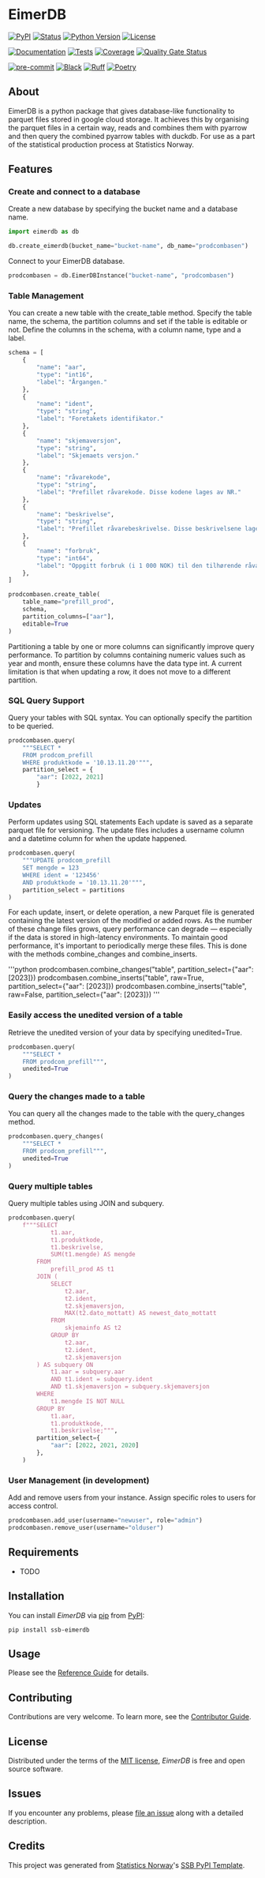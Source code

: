 # EimerDB

[![PyPI](https://img.shields.io/pypi/v/ssb-eimerdb.svg)][pypi status]
[![Status](https://img.shields.io/pypi/status/ssb-eimerdb.svg)][pypi status]
[![Python Version](https://img.shields.io/pypi/pyversions/ssb-eimerdb)][pypi status]
[![License](https://img.shields.io/pypi/l/ssb-eimerdb)][license]

[![Documentation](https://github.com/statisticsnorway/ssb-eimerdb/actions/workflows/docs.yml/badge.svg)][documentation]
[![Tests](https://github.com/statisticsnorway/ssb-eimerdb/actions/workflows/tests.yml/badge.svg)][tests]
[![Coverage](https://sonarcloud.io/api/project_badges/measure?project=statisticsnorway_ssb-eimerdb&metric=coverage)][sonarcov]
[![Quality Gate Status](https://sonarcloud.io/api/project_badges/measure?project=statisticsnorway_ssb-eimerdb&metric=alert_status)][sonarquality]

[![pre-commit](https://img.shields.io/badge/pre--commit-enabled-brightgreen?logo=pre-commit&logoColor=white)][pre-commit]
[![Black](https://img.shields.io/badge/code%20style-black-000000.svg)][black]
[![Ruff](https://img.shields.io/endpoint?url=https://raw.githubusercontent.com/astral-sh/ruff/main/assets/badge/v2.json)](https://github.com/astral-sh/ruff)
[![Poetry](https://img.shields.io/endpoint?url=https://python-poetry.org/badge/v0.json)][poetry]

[pypi status]: https://pypi.org/project/ssb-eimerdb/
[documentation]: https://statisticsnorway.github.io/ssb-eimerdb
[tests]: https://github.com/statisticsnorway/ssb-eimerdb/actions?workflow=Tests

[sonarcov]: https://sonarcloud.io/summary/overall?id=statisticsnorway_ssb-eimerdb
[sonarquality]: https://sonarcloud.io/summary/overall?id=statisticsnorway_ssb-eimerdb
[pre-commit]: https://github.com/pre-commit/pre-commit
[black]: https://github.com/psf/black
[poetry]: https://python-poetry.org/

## About

EimerDB is a python package that gives database-like functionality to parquet files stored in google cloud storage.
It achieves this by organising the parquet files in a certain way, reads and combines them with pyarrow and then query the combined pyarrow tables with
duckdb. For use as a part of the statistical production process at Statistics Norway.

## Features

### Create and connect to a database

Create a new database by specifying the bucket name and a database name.

```python
import eimerdb as db

db.create_eimerdb(bucket_name="bucket-name", db_name="prodcombasen")
```

Connect to your EimerDB database.

```python
prodcombasen = db.EimerDBInstance("bucket-name", "prodcombasen")
```

### Table Management

You can create a new table with the create_table method. Specify the table name, the schema, the partition columns and set if the
table is editable or not. Define the columns in the schema, with a column name, type and a label.

```python
schema = [
    {
        "name": "aar",
        "type": "int16",
        "label": "Årgangen."
    },
    {
        "name": "ident",
        "type": "string",
        "label": "Foretakets identifikator."
    },
    {
        "name": "skjemaversjon",
        "type": "string",
        "label": "Skjemaets versjon."
    },
    {
        "name": "råvarekode",
        "type": "string",
        "label": "Prefillet råvarekode. Disse kodene lages av NR."
    },
    {
        "name": "beskrivelse",
        "type": "string",
        "label": "Prefillet råvarebeskrivelse. Disse beskrivelsene lages av NR."
    },
    {
        "name": "forbruk",
        "type": "int64",
        "label": "Oppgitt forbruk (i 1 000 NOK) til den tilhørende råvarekoden."
    },
]

prodcombasen.create_table(
    table_name="prefill_prod",
    schema,
    partition_columns=["aar"],
    editable=True
)
```

Partitioning a table by one or more columns can significantly improve query performance.
To partition by columns containing numeric values such as year and month, ensure these columns have the data type int.
A current limitation is that when updating a row, it does not move to a different partition.

### SQL Query Support

Query your tables with SQL syntax. You can optionally specify the partition to be queried.

```python
prodcombasen.query(
    """SELECT *
    FROM prodcom_prefill
    WHERE produktkode = '10.13.11.20'""",
    partition_select = {
        "aar": [2022, 2021]
        }
```

### Updates

Perform updates using SQL statements
Each update is saved as a separate parquet file for versioning. The update files includes a username column and
a datetime column for when the update happened.

```python
prodcombasen.query(
    """UPDATE prodcom_prefill
    SET mengde = 123
    WHERE ident = '123456'
    AND produktkode = '10.13.11.20'""",
    partition_select = partitions
)
```

For each update, insert, or delete operation, a new Parquet file is generated containing the latest version of the modified or added rows.
As the number of these change files grows, query performance can degrade — especially if the data is stored in high-latency environments.
To maintain good performance, it's important to periodically merge these files. This is done with the methods combine_changes and combine_inserts.

'''python
prodcombasen.combine_changes("table", partition_select={"aar": [2023]})
prodcombasen.combine_inserts("table", raw=True, partition_select={"aar": [2023]})
prodcombasen.combine_inserts("table", raw=False, partition_select={"aar": [2023]})
'''

### Easily access the unedited version of a table

Retrieve the unedited version of your data by specifying unedited=True.

```python
prodcombasen.query(
    """SELECT *
    FROM prodcom_prefill""",
    unedited=True
)
```

### Query the changes made to a table

You can query all the changes made to the table with the query_changes method.

```python
prodcombasen.query_changes(
    """SELECT *
    FROM prodcom_prefill""",
    unedited=True
)
```

### Query multiple tables

Query multiple tables using JOIN and subquery.

```python
prodcombasen.query(
    f"""SELECT
            t1.aar,
            t1.produktkode,
            t1.beskrivelse,
            SUM(t1.mengde) AS mengde
        FROM
            prefill_prod AS t1
        JOIN (
            SELECT
                t2.aar,
                t2.ident,
                t2.skjemaversjon,
                MAX(t2.dato_mottatt) AS newest_dato_mottatt
            FROM
                skjemainfo AS t2
            GROUP BY
                t2.aar,
                t2.ident,
                t2.skjemaversjon
        ) AS subquery ON
            t1.aar = subquery.aar
            AND t1.ident = subquery.ident
            AND t1.skjemaversjon = subquery.skjemaversjon
        WHERE
            t1.mengde IS NOT NULL
        GROUP BY
            t1.aar,
            t1.produktkode,
            t1.beskrivelse;""",
        partition_select={
            "aar": [2022, 2021, 2020]
        },
    )
```

### User Management (in development)

Add and remove users from your instance.
Assign specific roles to users for access control.

```python
prodcombasen.add_user(username="newuser", role="admin")
prodcombasen.remove_user(username="olduser")
```

## Requirements

- TODO

## Installation

You can install _EimerDB_ via [pip] from [PyPI]:

```console
pip install ssb-eimerdb
```

## Usage

Please see the [Reference Guide] for details.

## Contributing

Contributions are very welcome.
To learn more, see the [Contributor Guide].

## License

Distributed under the terms of the [MIT license][license],
_EimerDB_ is free and open source software.

## Issues

If you encounter any problems,
please [file an issue] along with a detailed description.

## Credits

This project was generated from [Statistics Norway]'s [SSB PyPI Template].

[statistics norway]: https://www.ssb.no/en
[pypi]: https://pypi.org/
[ssb pypi template]: https://github.com/statisticsnorway/ssb-pypitemplate
[file an issue]: https://github.com/statisticsnorway/ssb-eimerdb/issues
[pip]: https://pip.pypa.io/

<!-- github-only -->

[license]: https://github.com/statisticsnorway/ssb-eimerdb/blob/main/LICENSE
[contributor guide]: https://github.com/statisticsnorway/ssb-eimerdb/blob/main/CONTRIBUTING.md
[reference guide]: https://statisticsnorway.github.io/ssb-eimerdb/reference.html
